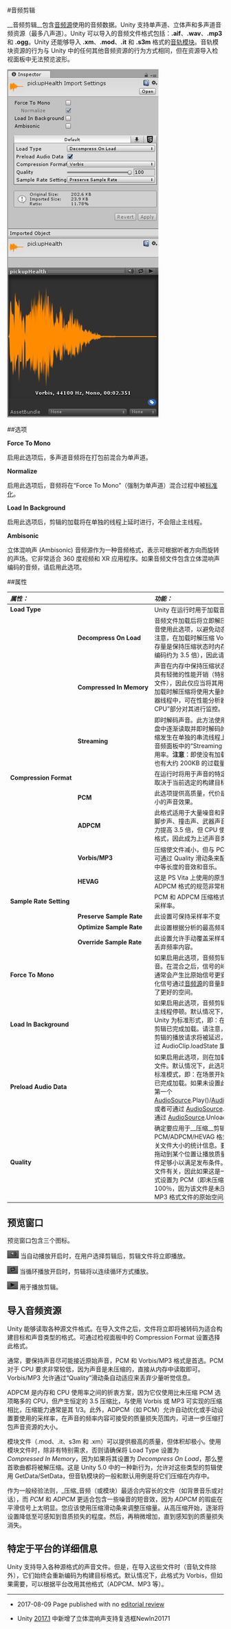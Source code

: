 #音频剪辑


__音频剪辑__包含[音频源](class-AudioSource.html)使用的音频数据。Unity 支持单声道、立体声和多声道音频资源（最多八声道）。Unity 可以导入的音频文件格式包括：**.aif**、**.wav**、**.mp3** 和 **.ogg**。Unity 还能够导入 **.xm**、**.mod**、**.it** 和 **.s3m** 格式的[音轨模块](TrackerModules.html)。音轨模块资源的行为与 Unity 中的任何其他音频资源的行为方式相同，但在资源导入检视面板中无法预览波形。


![音频剪辑检视面板 (Inspector)](../uploads/Main/AudioClipImporter50.png)

##选项

**Force To Mono**

启用此选项后，多声道音频将在打包前混合为单声道。

**Normalize**

启用此选项后，音频将在“Force To Mono”（强制为单声道）混合过程中被[标准化](https://en.wikipedia.org/wiki/Audio_normalization)。

**Load In Background**

启用此选项后，剪辑的加载将在单独的线程上延时进行，不会阻止主线程。

**Ambisonic**

立体混响声 (Ambisonic) 音频源作为一种音频格式，表示可根据听者方向而旋转的声场。它非常适合 360 度视频和 XR 应用程序。如果音频文件包含立体混响声编码的音频，请启用此选项。

##属性


|**_属性：_** ||**_功能：_** |
|:---|:---|:---|
|__Load&nbsp;Type__ ||Unity 在运行时用于加载音频资源的方法。|
||__Decompress&nbsp;On&nbsp;Load__ |音频文件加载后将立即解压缩。请对小的压缩过的声音使用此选项，以避免动态解压缩产生性能开销。请注意，在加载时解压缩 Vorbis 编码的声音所使用的内存量是保持压缩状态时内存使用量的 10 倍（ADPCM 编码约为 3.5 倍），因此请勿对大文件使用此选项。 |
||__Compressed&nbsp;In&nbsp;Memory__ |声音在内存中保持压缩状态，播放时解压缩。此选项具有轻微的性能开销（特别是对于 Ogg/Vorbis 压缩文件），因此仅应当将其用于较大的文件（此情况下，加载时解压缩将使用大量的内存）。解压缩发生在混音器线程中，可在性能分析器窗口的音频面板中的“DSP CPU”部分对其进行监控。|
||__Streaming__ |即时解码声音。此方法使用最少量的内存来缓冲从磁盘中逐渐读取并即时解码的压缩数据。请注意，解压缩发生在单独的串流线程上；可在性能分析器窗口的音频面板中的“Streaming CPU”部分监控其 CPU 使用率。**注意**：即使没有加载任何音频数据，串流剪辑也有大约 200KB 的过载量。|
|__Compression&nbsp;Format__ ||在运行时将用于声音的特定格式。请注意，可用选项取决于当前选定的构建目标。|
||__PCM__ |此选项提供高质量，代价是文件内存变大，适合内存小的声音效果。|
||__ADPCM__ |此格式适用于大量噪音和需要大量播放的声音（例如脚步声、撞击声、武器声音）。较之于 PCM，压缩能力提高 3.5 倍，但 CPU 使用率远低于 MP3/Vorbis 格式，因此成为上述声音类别的最佳压缩方案。|
||__Vorbis/MP3__ |压缩使文件减小，但与 PCM 音频相比，质量降低。可通过 Quality 滑动条来配置压缩量。此格式最适合中等长度的音效和音乐。|
||__HEVAG__ |这是 PS Vita 上使用的原生格式。此格式的规范与 ADPCM 格式的规范非常相似。|
|__Sample&nbsp;Rate&nbsp;Setting__ ||PCM 和 ADPCM 压缩格式允许自动优化或手动降低采样率。|
||__Preserve&nbsp;Sample&nbsp;Rate__ |此设置可保持采样率不变（默认值）。|
||__Optimize&nbsp;Sample&nbsp;Rate__ |此设置根据分析的最高频率内容自动优化采样率。|
||__Override&nbsp;Sample&nbsp;Rate__ |此设置允许手动覆盖采样率，因此可有效地将其用于丢弃频率内容。|
|__Force&nbsp;To&nbsp;Mono__ ||如果启用此选项，音频剪辑将在下方混为单声道声音。在混合之后，信号的峰值归一化，因为混合过程通常会产生比原始信号更安静的信号，所以峰值归一化信号通过[音频源](class-AudioSource.html)的音量属性调节为后面的调整提供了更好的空间。|
|__Load&nbsp;In&nbsp;Background__ ||如果启用此选项，音频剪辑将在后台加载，不会导致主线程停顿。默认情况下，此选项为关闭状态以确保 Unity 为标准形式，即：在场景开始播放时所有音频剪辑已完成加载。请注意，针对仍在后台加载的音频剪辑的播放请求将被延迟，直到剪辑完成加载。可通过 AudioClip.loadState 属性来查询加载状态。|
|__Preload&nbsp;Audio&nbsp;Data__ ||如果启用此选项，则在加载场景时提前加载音频剪辑文件。默认情况下，此选项为开启状态以反映 Unity 标准模式，即：在场景开始播放时所有音频剪辑文件已完成加载。如果未设置此标志，音频数据将加载到第一个 [AudioSource](class-AudioSource.html).Play()/[AudioSource](class-AudioSource.html).PlayOneShot()，或者可通过 [AudioSource](class-AudioSource.html).LoadAudioData() 加载并通过 [AudioSource](class-AudioSource.html).UnloadAudioData() 卸载。|
|__Quality__ ||确定要应用于__压缩__剪辑的压缩量。不适用于 PCM/ADPCM/HEVAG 格式。可在检视面板中查看有关文件大小的统计信息。要调整此值，建议将滑动条拖动到某个位置让播放质量“足够好”，同时又保持文件足够小以满足发布条件。请注意，原始大小与原始文件有关，因此如果这是一个 MP3 文件并且压缩格式设置为 PCM（即未压缩），则生成的比率将大于 100％，因为该文件是未压缩存储，并占用超过了 MP3 格式文件的原始空间。|


预览窗口
--------------

预览窗口包含三个图标。

![开启/关闭自动播放](../uploads/Main/AudioPreviewAuto.png) 
当自动播放开启时，在用户选择剪辑后，剪辑文件将立即播放。

![打开/关闭循环播放](../uploads/Main/AudioPreviewLoop.png) 
当循环播放开启时，剪辑将以连续循环方式播放。

![播放](../uploads/Main/AudioPreviewPlay.png) 
用于播放剪辑。


导入音频资源
----------------------

Unity 能够读取各种源文件格式。在导入文件之后，文件将立即将被转码为适合构建目标和声音类型的格式。可通过检视面板中的 Compression Format 设置选择此格式。

通常，要保持声音尽可能接近原始声音，PCM 和 Vorbis/MP3 格式是首选。PCM 对于 CPU 要求非常较低，因为声音是未压缩的，直接从内存中读取即可。Vorbis/MP3 允许通过“Quality”滑动条自动适应来丢弃少量听觉信息。

ADPCM 是内存和 CPU 使用率之间的折衷方案，因为它仅使用比未压缩 PCM 选项略多的 CPU，但产生恒定的 3.5 压缩比，与使用 Vorbis 或 MP3 可实现的压缩相比，压缩能力通常是其 1/3。此外，ADPCM（如 PCM）允许自动优化或手动设置要使用的采样率，在声音的频率内容可接受的质量损失范围内，可进一步压缩打包声音资源的大小。

模块文件（.mod、.it、s3m 和 .xm）可以提供极高的质量，但体积却极小。使用模块文件时，除非有特别需求，否则请确保将 Load Type 设置为 _Compressed&nbsp;In&nbsp;Memory_，因为如果将其设置为 _Decompress&nbsp;On&nbsp;Load_，那么整首歌曲都将被解压缩。这是 Unity 5.0 中的一种新行为，允许对这些类型的剪辑使用 GetData/SetData，但音轨模块的一般和默认用例是将它们压缩在内存中。

作为一般经验法则，_压缩_音频（或模块）最适合内容长的文件（如背景音乐或对话），而 _PCM_ 和 _ADPCM_ 更适合包含一些噪音的短音效，因为 _ADPCM_ 的瑕疵在平滑信号上太明显。您应该使用压缩滑动条来调整压缩量。从高压缩开始，逐渐将设置降低至可感知到音质损失的程度。然后，再稍微增加，直到感知到的质量损失消失。


特定于平台的详细信息
-------------------------

Unity 支持导入各种源格式的声音文件。但是，在导入这些文件时（音轨文件除外），它们始终会重新编码为构建目标格式。默认情况下，此格式为 Vorbis，但如果需要，可以根据平台改用其他格式（ADPCM、MP3 等）。

----
* <span class="page-edit">2017-08-09 Page published with no [editorial review](DocumentationEditorialReview.html)
</span>

* <span class="page-history">Unity [2017.1](https://docs.unity3d.com/2017.1/Documentation/Manual/30_search.html?q=newin20171) 中新增了立体混响声支持复选框<span class="search-words">NewIn20171</span></span>
